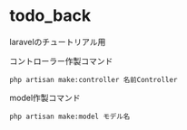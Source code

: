# todo_back
laravelのチュートリアル用

コントローラー作製コマンド
```
php artisan make:controller 名前Controller
```

model作製コマンド
```
php artisan make:model モデル名
```

